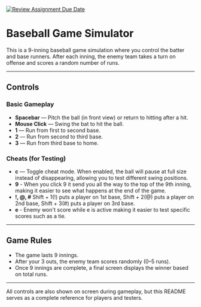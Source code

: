 [![Review Assignment Due Date](https://classroom.github.com/assets/deadline-readme-button-22041afd0340ce965d47ae6ef1cefeee28c7c493a6346c4f15d667ab976d596c.svg)](https://classroom.github.com/a/YxXKqIeT)

#  Baseball Game Simulator

This is a 9-inning baseball game simulation where you control the batter and base runners. After each inning, the enemy team takes a turn on offense and scores a random number of runs.

---

## Controls

### Basic Gameplay
- **Spacebar** — Pitch the ball (in front view) or return to hitting after a hit.
- **Mouse Click** — Swing the bat to hit the ball.
- **1** — Run from first to second base.
- **2** — Run from second to third base.
- **3** — Run from third base to home.

### Cheats (for Testing)
- **c** — Toggle cheat mode. When enabled, the ball will pause at full size instead of disappearing, allowing you to test different swing positions.
- **9** - When you click 9 it send you all the way to the top of the 9th inning, making it easier to see what happens at the end of the game.
- **!, @, #** Shift + 1(!) puts a player on 1st base, Shift + 2(@) puts a player on 2nd base, Shift + 3(#) puts a player on 3rd base.
- **e** - Enemy won't score while e is active making it easier to test specific scores such as a tie.
---

## Game Rules

- The game lasts 9 innings.
- After your 3 outs, the enemy team scores randomly (0–5 runs).
- Once 9 innings are complete, a final screen displays the winner based on total runs.

---

All controls are also shown on screen during gameplay, but this README serves as a complete reference for players and testers.

